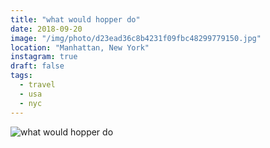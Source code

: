 ```yaml
---
title: "what would hopper do"
date: 2018-09-20
image: "/img/photo/d23ead36c8b4231f09fbc48299779150.jpg"
location: "Manhattan, New York"
instagram: true
draft: false
tags:
  - travel
  - usa
  - nyc
---
```


![what would hopper do](/img/photo/d23ead36c8b4231f09fbc48299779150.jpg)
